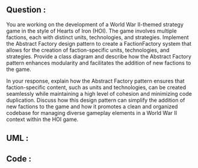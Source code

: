 
## Question :
You are working on the development of a World War II-themed strategy game in the style of Hearts of Iron (HOI). The game involves multiple factions, each with distinct units, technologies, and strategies. Implement the Abstract Factory design pattern to create a FactionFactory system that allows for the creation of faction-specific units, technologies, and strategies. Provide a class diagram and describe how the Abstract Factory pattern enhances modularity and facilitates the addition of new factions to the game.

In your response, explain how the Abstract Factory pattern ensures that faction-specific content, such as units and technologies, can be created seamlessly while maintaining a high level of cohesion and minimizing code duplication. Discuss how this design pattern can simplify the addition of new factions to the game and how it promotes a clean and organized codebase for managing diverse gameplay elements in a World War II context within the HOI game.


## UML :



## Code :






